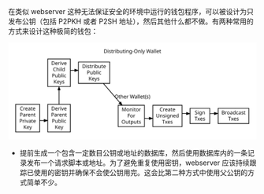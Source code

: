 在类似 webserver 这种无法保证安全的环境中运行的钱包程序，可以被设计为只发布公钥（包括 P2PKH 或者 P2SH 地址），然后其他什么都不做。有两种常用的方式来设计这种极简的钱包：

![](/assets/en-wallets-distributing-only.svg)

* 提前生成一个包含一定数目公钥或地址的数据库，然后使用数据库内的一条记录发布一个请求脚本或地址。为了避免重复使用密钥，webserver 应该持续跟踪已使用的密钥并确保不会使公钥用完。这会比第二种方式中使用父公钥的方式简单不少。
